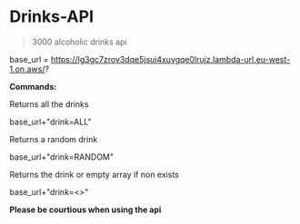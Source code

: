 # Drinks-API
>3000 alcoholic drinks api


base_url = https://lg3gc7zrov3dqe5jsui4xuvgqe0lrujz.lambda-url.eu-west-1.on.aws/?


<strong>Commands:</strong>

Returns all the drinks

base_url+"drink=ALL"

Returns a random drink

base_url+"drink=RANDOM"

Returns the drink or empty array if non exists

base_url+"drink=<<DRINK>>"


**Please be courtious when using the api**

